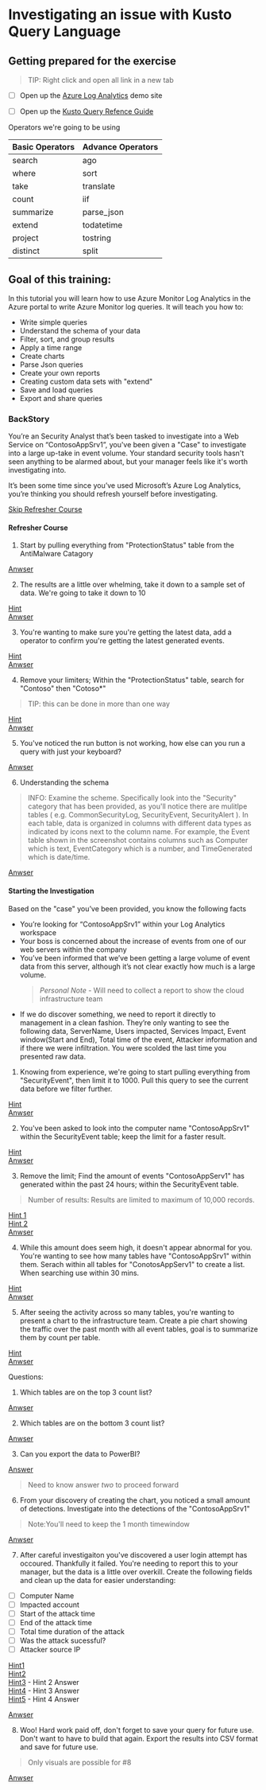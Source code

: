 # Investigating an issue with Kusto Query Language

## Getting prepared for the exercise
> TIP: Right click and open all link in a new tab

- [ ] Open up the [Azure Log Analytics](http://aka.ms/LAdemo) demo site

- [ ] Open up the [Kusto Query Refence Guide](https://docs.microsoft.com/en-us/azure/kusto/query/)


Operators  we're going to be using

Basic Operators     | Advance Operators    
--------- | ---------  
 search   | ago
 where    | sort
 take     | translate
 count    | iif
 summarize | parse_json
 extend | todatetime
 project | tostring
 distinct | split

## Goal of this training:

In this tutorial you will learn how to use Azure Monitor Log Analytics in the Azure portal to write Azure Monitor log queries. 
It will teach you how to:
- Write simple queries
- Understand the schema of your data
- Filter, sort, and group results
- Apply a time range
- Create charts
- Parse Json queries
- Create your own reports
- Creating custom data sets with "extend"
- Save and load queries
- Export and share queries

### BackStory
You’re an Security Analyst that’s been tasked to investigate into a Web Service on “ContosoAppSrv1”, you've been given a "Case" to investigate into a large up-take in event volume. Your standard security tools hasn't seen anything to be alarmed about, but your manager feels like it's worth investigating into.

It’s been some time since you’ve used Microsoft’s Azure Log Analytics, you’re thinking you should refresh yourself before investigating.

[Skip Refresher Course](#Starting-the-Investigation)
#### Refresher Course

1. Start by pulling everything from "ProtectionStatus" table from the AntiMalware Catagory 

[Anwser](Answers/KQLRefresher_1.md)

2. The results are a little over whelming, take it down to a sample set of data. We're going to take it down to 10 

[Hint](https://docs.microsoft.com/en-us/azure/kusto/query/takeoperator)  
[Anwser](Answers/KQLRefresher_2.md)  


3. You're wanting to make sure you're getting the latest data, add a operator to confirm you're getting the latest generated events.

[Hint](https://docs.microsoft.com/en-us/azure/kusto/query/sortoperator)  
[Anwser](Answers/KQLRefresher_3.md)    


4. Remove your limiters; Within the "ProtectionStatus" table, search for "Contoso" then "Cotoso*"
> TIP: this can be done in more than one way

[Hint](https://docs.microsoft.com/en-us/azure/kusto/query/searchoperator)    
[Anwser](Answers/KQLRefresher_4.md)  

5. You've noticed the run button is not working, how else can you run a query with just your keyboard?

[Anwser](Answers/KQLRefresher_5.md)  


6. Understanding the schema

> INFO: Examine the scheme. Specifically look into the "Security" category that has been provided, as you'll notice there are mulitlpe tables ( e.g. CommonSecurityLog, SecurityEvent, SecurityAlert ). In each table, data is organized in columns with different data types as indicated by icons next to the column name. For example, the Event table shown in the screenshot contains columns such as Computer which is text, EventCategory which is a number, and TimeGenerated which is date/time.

[Anwser](Answers/KQLRefresher_6.md)  

#### Starting the Investigation

Based on the "case" you’ve been provided, you know the following facts
-	You’re looking for “ContosoAppSrv1” within your Log Analytics workspace
-	Your boss is concerned about the increase of events from one of our web servers within the company
-	You’ve been informed that we’ve been getting a large volume of event data from this server, although it’s not clear exactly how much is a large volume.
    >	*Personal Note* - Will need to collect a report to show the cloud infrastructure team
-	If we do discover something, we need to report it directly to management in a clean fashion. They’re only wanting to see the following data, ServerName, Users impacted, Services Impact, Event window(Start and End), Total time of the event, Attacker information and if there we were infiltration. You were scolded the last time you presented raw data.


1. Knowing from experience, we're going to start pulling everything from "SecurityEvent", then limit it to 1000. Pull this query to see the current data before we filter further.

[Hint](https://docs.microsoft.com/en-us/azure/kusto/query/limitoperator)  
[Anwser](Answers/KQLInvestigation_1.md)

2. You've been asked to look into the computer name "ContosoAppSrv1" within the SecurityEvent table; keep the limit for a faster result. 

[Hint](https://docs.microsoft.com/en-us/azure/kusto/query/whereoperator)  
[Anwser](Answers/KQLInvestigation_2.md)

3. Remove the limit; Find the amount of events "ContosoAppServ1" has generated within the past 24 hours; within the SecurityEvent table.

> Number of results: Results are limited to maximum of 10,000 records.

[Hint 1](https://docs.microsoft.com/en-us/azure/kusto/query/agofunction)    
[Hint 2](https://docs.microsoft.com/en-us/azure/kusto/query/countoperator)  
[Anwser](Answers/KQLInvestigation_3.md)

4. While this amount does seem high, it doesn't appear abnormal for you. You're wanting to see how many tables have "ContosoAppSrv1" within them. Serach within all tables for "ConotosAppServ1" to create a list. When searching use within 30 mins.

[Hint](https://docs.microsoft.com/en-us/azure/kusto/query/distinctoperator)   
[Anwser](Answers/KQLInvestigation_4.md)

5. After seeing the activity across so many tables, you're wanting to present a chart to the infrastructure team. Create a pie chart showing the traffic over the past month with all event tables, goal is to summarize them by count per table.

[Hint](https://docs.microsoft.com/en-us/azure/kusto/query/summarizeoperator)  
[Anwser](Answers/KQLInvestigation_5.md)

Questions: 
 1. Which tables are on the top 3 count list?

[Anwser](Answers/KQLInvestigation_5_A.md)

 2. Which tables are on the bottom 3 count list?

 [Anwser](Answers/KQLInvestigation_5_B.md)

 3. Can you export the data to PowerBI?

 [Answer](https://docs.microsoft.com/en-us/azure/azure-monitor/platform/powerbi#export-query)

>Need to know answer *two* to proceed forward

6. From your discovery of creating the chart, you noticed a small amount of detections. Investigate into the detections of the "ContosoAppSrv1"
>Note:You'll need to keep the 1 month timewindow

[Anwser](Answers/KQLInvestigation_6.md)

7. After careful investigaiton you've discovered a user login attempt has occoured. Thankfully it failed.  You're needing to report this to your manager, but the data is a little over overkill. Create the following fields and clean up the data for easier understanding:

- [ ] Computer Name
- [ ] Impacted account
- [ ] Start of the attack time
- [ ] End of the attack time
- [ ] Total time duration of the attack
- [ ] Was the attack sucessful?
- [ ] Attacker source IP

[Hint1](Hints/CTF_Hint1.md)  
[Hint2](Hints/CTF_Hint2.md)  
[Hint3](Hints/CTF_Hint3.md) - Hint 2 Answer  
[Hint4](Hints/CTF_Hint4.md) - Hint 3 Answer  
[Hint5](Hints/CTF_Hint5.md) - Hint 4 Answer

[Anwser](Answers/KQLInvestigation_7.md)

8. Woo! Hard work paid off, don't forget to save your query for future use. Don't want to have to build that again. Export the results into CSV format and save for future use.

>Only visuals are possible for #8

[Anwser](Answers/KQLInvestigation_8.md)
